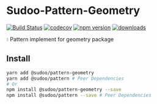 # Sudoo-Pattern-Geometry

[![Build Status](https://travis-ci.com/SudoDotDog/Sudoo-Pattern-Geometry.svg?branch=master)](https://travis-ci.com/SudoDotDog/Sudoo-Pattern-Geometry)
[![codecov](https://codecov.io/gh/SudoDotDog/Sudoo-Pattern-Geometry/branch/master/graph/badge.svg)](https://codecov.io/gh/SudoDotDog/Sudoo-Pattern-Geometry)
[![npm version](https://badge.fury.io/js/%40sudoo%2Fpattern-geometry.svg)](https://www.npmjs.com/package/@sudoo/pattern-geometry)
[![downloads](https://img.shields.io/npm/dm/@sudoo/pattern-geometry.svg)](https://www.npmjs.com/package/@sudoo/pattern-geometry)

:droplet: Pattern implement for geometry package

## Install

```sh
yarn add @sudoo/pattern-geometry
yarn add @sudoo/pattern # Peer Dependencies
# Or
npm install @sudoo/pattern-geometry --save
npm install @sudoo/pattern --save # Peer Dependencies
```
